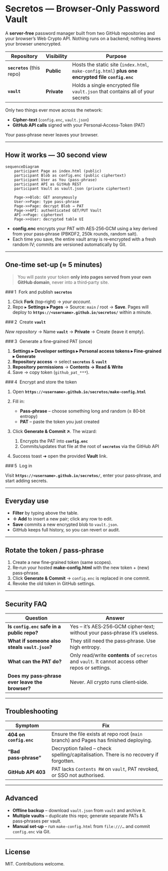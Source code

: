 # Secretos — Browser‑Only Password Vault

A **server‑free** password manager built from two GitHub repositories and your browser’s Web Crypto API. Nothing runs on a backend; nothing leaves your browser unencrypted.

| Repository                 | Visibility  | Purpose                                                                                           |
| -------------------------- | ----------- | ------------------------------------------------------------------------------------------------- |
| **`secretos`** (this repo) | **Public**  | Hosts the static site (`index.html`, `make-config.html`) **plus one encrypted file `config.enc`** |
| **`vault`**                | **Private** | Holds a single encrypted file `vault.json` that contains all of your secrets                      |

Only two things ever move across the network:

* **Cipher‑text** (`config.enc`, `vault.json`)
* **GitHub API calls** signed with your Personal‑Access‑Token (PAT)

Your pass‑phrase never leaves your browser.

---

## How it works — 30 second view

```mermaid
sequenceDiagram
    participant Page as index.html (public)
    participant Blob as config.enc (public ciphertext)
    participant User as You (pass‑phrase)
    participant API as GitHub REST
    participant Vault as vault.json (private ciphertext)

    Page->>Blob: GET anonymously
    User->>Page: type pass‑phrase
    Page->>Page: decrypt Blob → PAT
    Page->>API: authenticated GET/PUT Vault
    API->>Page: ciphertext
    Page->>User: decrypted table UI
```

* **config.enc** encrypts your PAT with AES‑256‑GCM using a key derived from your pass‑phrase (PBKDF2, 250k rounds, random salt).
* Each time you save, the entire vault array is re‑encrypted with a fresh random IV; commits are versioned automatically by Git.

---

## One‑time set‑up (≈ 5 minutes)

> You will paste your token **only into pages served from your own GitHub domain**, never into a third‑party site.

\### 1  Fork and publish **`secretos`**

1. Click **Fork** (top‑right) → *your account*.
2. Repo ▸ **Settings ▸ Pages** → Source: `main` / root → **Save**.
   Pages will deploy to **`https://<username>.github.io/secretos/`** within a minute.

\### 2  Create **`vault`**

*New repository* → Name **`vault`** → **Private** → Create (leave it empty).

\### 3  Generate a fine‑grained PAT (once)

1. **Settings ▸ Developer settings ▸ Personal access tokens ▸ Fine‑grained ▸ Generate**
2. **Repository access** → select **`secretos`** & **`vault`**
3. **Repository permissions** → **Contents → Read & Write**
4. Save → copy token (`github_pat_***`).

\### 4  Encrypt and store the token

1. Open **`https://<username>.github.io/secretos/make-config.html`**
2. Fill in:

   * **Pass‑phrase** – choose something long and random (≥ 80‑bit entropy)
   * **PAT** – paste the token you just created
3. Click **Generate & Commit ↗︎**. The wizard:

   1. Encrypts the PAT into **`config.enc`**
   2. Commits/updates that file at the root of **`secretos`** via the GitHub API
4. Success toast ➜ open the provided **Vault** link.

\### 5  Log in

Visit **`https://<username>.github.io/secretos/`**, enter your pass‑phrase, and start adding secrets.

---

## Everyday use

* **Filter** by typing above the table.
* **＋ Add** to insert a new pair; click any row to edit.
* **Save** commits a new encrypted blob to `vault.json`.
* GitHub keeps full history, so you can revert or audit.

---

## Rotate the token / pass‑phrase

1. Create a new fine‑grained token (same scopes).
2. Re‑run your hosted **make-config.html** with the new token + (new) pass‑phrase.
3. Click **Generate & Commit** → `config.enc` is replaced in one commit.
4. Revoke the old token in GitHub settings.

---

## Security FAQ

| Question                                        | Answer                                                                                            |
| ----------------------------------------------- | ------------------------------------------------------------------------------------------------- |
| **Is `config.enc` safe in a public repo?**      | Yes – it’s AES‑256‑GCM cipher‑text; without your pass‑phrase it’s useless.                        |
| **What if someone also steals `vault.json`?**   | They still need the pass‑phrase. Use high entropy.                                                |
| **What can the PAT do?**                        | Only read/write **contents** of `secretos` and `vault`. It cannot access other repos or settings. |
| **Does my pass‑phrase ever leave the browser?** | Never. All crypto runs client‑side.                                                               |

---

## Troubleshooting

| Symptom                 | Fix                                                                                   |
| ----------------------- | ------------------------------------------------------------------------------------- |
| **404 on `config.enc`** | Ensure the file exists at repo root (`main` branch) and Pages has finished deploying. |
| **“Bad pass‑phrase”**   | Decryption failed – check spelling/capitalisation. There is no recovery if forgotten. |
| **GitHub API 403**      | PAT lacks `Contents RW` on `vault`, PAT revoked, or SSO not authorised.               |

---

## Advanced

* **Offline backup** – download `vault.json` from `vault` and archive it.
* **Multiple vaults** – duplicate this repo; generate separate PATs & pass‑phrases per vault.
* **Manual set‑up** – run `make-config.html` from `file:///…` and commit `config.enc` via Git.

---

## License

MIT. Contributions welcome.
